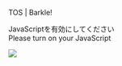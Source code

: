TOS | Barkle!

JavaScriptを有効にしてください  
Please turn on your JavaScript

![](/static-assets/splash.png?1730120195447)